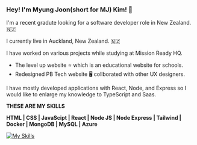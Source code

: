 ### Hey! I'm Myung Joon(short for MJ) Kim! 👋

I'm a recent gradute looking for a software developer role in New Zealand.🇳🇿


I currently live in Auckland, New Zealand. 🇳🇿


I have worked on various projects while studying at Mission Ready HQ.
- The level up website ⭐ which is an educational website for schools.
- Redesigned PB Tech website 🖥 collborated with other UX designers. 


I have mostly developed applications with React, Node, and Express so I would like to enlarge my knowledge to TypeScript and Saas.


**THESE ARE MY SKILLS**

**HTML | CSS | JavaScipt | React | Node JS | Node Express | Tailwind | Docker | MongoDB | MySQL | Azure**


[![My Skills](https://skillicons.dev/icons?i=html,css,js,react,nodejs,tailwind,docker,mongodb,mysql,azure)](https://skillicons.dev)





<!--
**myungjkim39/myungjkim39** is a ✨ _special_ ✨ repository because its `README.md` (this file) appears on your GitHub profile.

Here are some ideas to get you started:

- 🔭 I’m currently working on ...
- 🌱 I’m currently learning ...
- 👯 I’m looking to collaborate on ...
- 🤔 I’m looking for help with ...
- 💬 Ask me about ...
- 📫 How to reach me: ...
- 😄 Pronouns: ...
- ⚡ Fun fact: ...
-->
